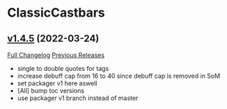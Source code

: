 # ClassicCastbars

## [v1.4.5](https://github.com/wardz/ClassicCastbars/tree/v1.4.5) (2022-03-24)
[Full Changelog](https://github.com/wardz/ClassicCastbars/compare/v1.4.4...v1.4.5) [Previous Releases](https://github.com/wardz/ClassicCastbars/releases)

- single to double quotes for tags  
- increase debuff cap from 16 to 40 since debuff cap is removed in SoM  
- set packager v1 here aswell  
- [All] bump toc versions  
- use packager v1 branch instead of master  